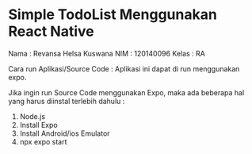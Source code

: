 # Simple TodoList Menggunakan React Native

Nama   : Revansa Helsa Kuswana
NIM    : 120140096
Kelas  : RA

Cara run Aplikasi/Source Code : 
Aplikasi ini dapat di run menggunakan expo.

Jika ingin run Source Code menggunakan Expo, maka ada beberapa hal yang harus diinstal terlebih dahulu : 
1.	Node.js
2.	Install Expo 
4.	Install Android/ios Emulator
5.	npx expo start

